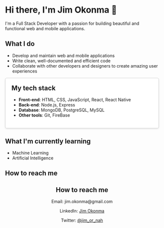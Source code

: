 <!-- README.md file -->

# Hi there, I'm Jim Okonma 👋

I'm a Full Stack Developer with a passion for building beautiful and functional web and mobile applications.

## What I do
- Develop and maintain web and mobile applications
- Write clean, well-documented and efficient code
- Collaborate with other developers and designers to create amazing user experiences

<div style="background-color: #fff; border: 1px solid #ccc; border-radius: 5px; box-shadow: 0 2px 5px rgba(0, 0, 0, 0.1); padding: 20px;">
  <h2 style="margin-top: 0;">My tech stack</h2>
  <ul>
    <li><strong>Front-end</strong>: HTML, CSS, JavaScript, React, React Native</li>
    <li><strong>Back-end</strong>: Node.js, Express</li>
    <li><strong>Database</strong>: MongoDB, PostgreSQL, MySQL</li>
    <li><strong>Other tools</strong>: Git, FireBase</li>
  </ul>
</div>

## What I'm currently learning
- Machine Learning
- Artificial Intelligence

## How to reach me
<div style="text-align: center;">
  <h2>How to reach me</h2>
  <p>Email: jim.okonma@gmail.com</p>
  <p>LinkedIn: <a href="https://www.linkedin.com/in/jim-okonma-96b1a7137/" target="_blank">Jim Okonma</a></p>
  <p>Twitter: <a href="https://twitter.com/jim_or_nah" target="_blank">@jim_or_nah</a></p>
</div>
